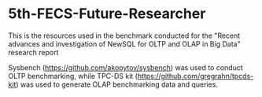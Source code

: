 # 5th-FECS-Future-Researcher
This is the resources used in the benchmark conducted for the "Recent advances and investigation of NewSQL for OLTP and OLAP in Big Data" research report

Sysbench (https://github.com/akopytov/sysbench) was used to conduct OLTP benchmarking, while TPC-DS kit (https://github.com/gregrahn/tpcds-kit) was used to generate OLAP benchmarking data and queries.
